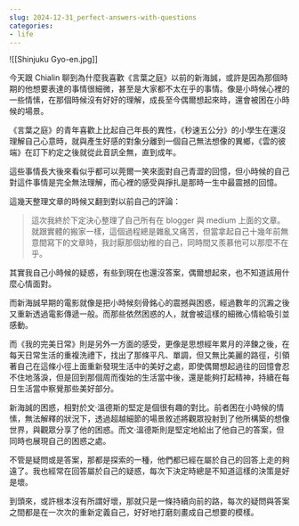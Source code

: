 ```yaml
---
slug: 2024-12-31_perfect-answers-with-questions
categories: 
- life
---
```



![[Shinjuku Gyo-en.jpg]]

今天跟 Chialin 聊到為什麼我喜歡《言葉之庭》以前的新海誠，或許是因為那個時期的他想要表達的事情很細微，甚至是大家都不太在乎的事情。像是小時候心裡的一些情愫，在那個時候沒有好好的理解，成長至今偶爾想起來時，還會被困在小時候的場景。

《言葉之庭》的青年喜歡上比起自己年長的異性，《秒速五公分》的小學生在還沒理解自己心意時，就與產生好感的對象分離到一個自己無法想像的異鄉，《雲的彼端》在訂下約定之後就從此音訊全無，直到成年。

這些事情長大後來看似乎都可以莞爾一笑來面對自己青澀的回憶，但小時候的自己對這件事情是完全無法理解，而心裡的感受與掙扎是那時一生中最震撼的回憶。

這幾天整理文章的時候又翻到對以前自己的評論：

> 這次我終於下定決心整理了自己所有在 blogger 與 medium 上面的文章。就跟實體的搬家一樣，這個過程總是雜亂又痛苦，但當拿起自己十幾年前無意間寫下的文章時，我討厭那個幼稚的自己，同時間又羨慕他可以那麼不在乎。

其實我自己小時候的疑惑，有些到現在也還沒答案，偶爾想起來，也不知道該用什麼心情面對。

而新海誠早期的電影就像是把小時候刻骨銘心的震撼與困惑，經過數年的沉澱之後又重新透過電影傳遞一般。而那些依然困惑的人，就會被這樣的細微心情給吸引並感動。

而《我的完美日常》則是另外一方面的感受，更像是思想經年累月的淬鍊之後，在每天日常生活的重複洗禮下，找出了那條平凡、單調，但又無比美麗的路徑，引領著自己在這條小徑上面重新發現生活中的美好之處，即使偶爾想起過往的回憶會忍不住地落淚，但是回到那個周而復始的生活當中後，還是能夠打起精神，持續在每日生活當中察覺那些美好部分。

新海誠的困惑，相對於文·溫德斯的堅定是個很有趣的對比。前者困在小時候的情愫，無法解釋的狀況下，透過超越細節的場景敘述將觀眾投射到了他所構築的想像世界，與觀眾分享了他的困惑。而文·溫德斯則是堅定地給出了他自己的答案，但同時也展現自己的困惑之處。

不管是疑問或是答案，那都是探索的一種，他們都已經在屬於自己的回答上走的夠遠了。我也經常在回答屬於自己的疑惑，每次下決定時總是不知道這樣的決策是好是壞。

到頭來，或許根本沒有所謂好壞，那就只是一條持續向前的路，每次的疑問與答案之間都是在一次次的重新定義自己，好好地打磨刻畫成自己想要的模樣。